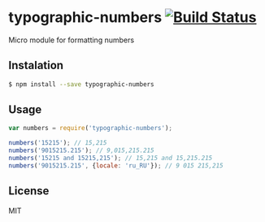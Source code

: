 # typographic-numbers [![Build Status](https://travis-ci.org/andrepolischuk/typographic-numbers.svg?branch=master)](https://travis-ci.org/andrepolischuk/typographic-numbers)

  Micro module for formatting numbers

## Instalation

```sh
$ npm install --save typographic-numbers
```

## Usage

```js
var numbers = require('typographic-numbers');

numbers('15215'); // 15,215
numbers('9015215.215'); // 9,015,215.215
numbers('15215 and 15215,215'); // 15,215 and 15,215.215
numbers('9015215.215', {locale: 'ru_RU'}); // 9 015 215,215
```

## License

  MIT
